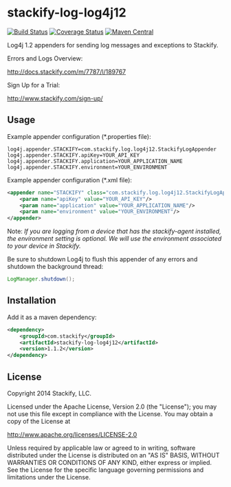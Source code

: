 # stackify-log-log4j12

[![Build Status](https://travis-ci.org/stackify/stackify-log-log4j12.png)](https://travis-ci.org/stackify/stackify-log-log4j12)
[![Coverage Status](https://coveralls.io/repos/stackify/stackify-log-log4j12/badge.png?branch=master)](https://coveralls.io/r/stackify/stackify-log-log4j12?branch=master)
[![Maven Central](https://img.shields.io/maven-central/v/com.stackify/stackify-log-log4j12.svg)](http://mvnrepository.com/artifact/com.stackify/stackify-log-log4j12)

Log4j 1.2 appenders for sending log messages and exceptions to Stackify.

Errors and Logs Overview:

http://docs.stackify.com/m/7787/l/189767

Sign Up for a Trial:

http://www.stackify.com/sign-up/

## Usage

Example appender configuration (*.properties file):
```
log4j.appender.STACKIFY=com.stackify.log.log4j12.StackifyLogAppender
log4j.appender.STACKIFY.apiKey=YOUR_API_KEY
log4j.appender.STACKIFY.application=YOUR_APPLICATION_NAME
log4j.appender.STACKIFY.environment=YOUR_ENVIRONMENT
```

Example appender configuration (*.xml file):
```xml
<appender name="STACKIFY" class="com.stackify.log.log4j12.StackifyLogAppender">
    <param name="apiKey" value="YOUR_API_KEY"/>
    <param name="application" value="YOUR_APPLICATION_NAME"/>
    <param name="environment" value="YOUR_ENVIRONMENT"/>
</appender>
```

Note: *If you are logging from a device that has the stackify-agent installed, the environment setting is optional. We will use the environment associated to your device in Stackify.*

Be sure to shutdown Log4j to flush this appender of any errors and shutdown the background thread:
```java
LogManager.shutdown();
```

## Installation

Add it as a maven dependency:
```xml
<dependency>
    <groupId>com.stackify</groupId>
    <artifactId>stackify-log-log4j12</artifactId>
    <version>1.1.2</version>
</dependency>
```

## License

Copyright 2014 Stackify, LLC.

Licensed under the Apache License, Version 2.0 (the "License");
you may not use this file except in compliance with the License.
You may obtain a copy of the License at

   http://www.apache.org/licenses/LICENSE-2.0

Unless required by applicable law or agreed to in writing, software
distributed under the License is distributed on an "AS IS" BASIS,
WITHOUT WARRANTIES OR CONDITIONS OF ANY KIND, either express or implied.
See the License for the specific language governing permissions and
limitations under the License.
